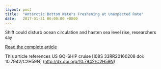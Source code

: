 ```yaml
---
layout: post
title:  "Antarctic Bottom Waters Freshening at Unexpected Rate"
date:   2017-01-31 00:00:00 +0800
---
```

<style>
img + em {
 text-align: justify;
 display: block;
 padding-left: 2em;
 padding-right: 2em;
}
</style>
Shift could disturb ocean circulation and hasten sea level rise, researchers say

[Read the complete article](http://www.whoi.edu/news-release/antarctic-bottom-waters-warming-freshening)

This article references US GO-SHIP cruise [I08S 33RR20160208 doi: 10.7942/C2H59N] (http://dx.doi.org/10.7942/C2H59N)
